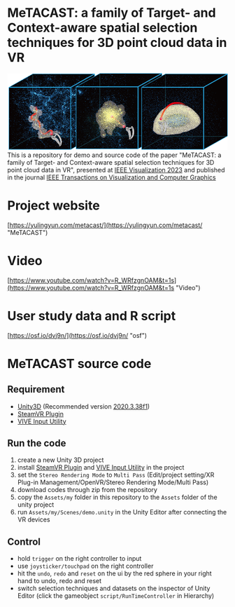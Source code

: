 MeTACAST: a family of Target- and Context-aware spatial selection techniques for 3D point cloud data in VR
======
![MeTACAST_Image](https://github.com/LixiangZhao98/MeTACAST/blob/master/Assets/my/pic/MeTACAST.png "MeTACAST_Image")
This is a repository for demo and source code of the paper "MeTACAST: a family of Target- and Context-aware spatial selection techniques for 3D point cloud data in VR", presented at [IEEE Visualization 2023](https://ieeevis.org/year/2023/welcome "VIS2023") and published in the journal [IEEE Transactions on Visualization and Computer Graphics](https://ieeexplore.ieee.org/xpl/RecentIssue.jsp?punumber=2945 "TVCG")

# Project website
[https://yulingyun.com/metacast/](https://yulingyun.com/metacast/ "MeTACAST")

# Video
[https://www.youtube.com/watch?v=R_WRfzgnOAM&t=1s](https://www.youtube.com/watch?v=R_WRfzgnOAM&t=1s "Video")

# User study data and R script
[https://osf.io/dvj9n/](https://osf.io/dvj9n/ "osf")

# MeTACAST source code
## Requirement
* [Unity3D](https://unity3d.com/get-unity/download "Unity download") (Recommended version [2020.3.38f1](https://unity.cn/releases/lts/2020 "Unity3D 2020.3.38f1"))
* [SteamVR Plugin](https://assetstore.unity.com/packages/tools/integration/steamvr-plugin-32647 "SteamVR Plugin")
* [VIVE Input Utility](https://assetstore.unity.com/packages/tools/integration/vive-input-utility-64219 "VIVE Input Utility")

## Run the code
1. create a new Unity 3D project
2. install [SteamVR Plugin](https://assetstore.unity.com/packages/tools/integration/steamvr-plugin-32647 "SteamVR Plugin") and [VIVE Input Utility](https://assetstore.unity.com/packages/tools/integration/vive-input-utility-64219 "VIVE Input Utility") in the project
3. set the `Stereo Rendering Mode` to `Multi Pass` (Edit/project setting/XR Plug-in Management/OpenVR/Stereo Rendering Mode/Multi Pass)
4. download codes through zip from the repository
5. copy the `Assets/my` folder in this repository to the `Assets` folder of the unity project
6. run `Assets/my/Scenes/demo.unity` in the Unity Editor after connecting the VR devices

## Control
* hold `trigger` on the right controller to input
* use `joysticker/touchpad` on the right controller
* hit the `undo`, `redo` and `reset` on the ui by the red sphere in your right hand to undo, redo and reset
* switch selection techniques and datasets on the inspector of Unity Editor (click the gameobject `script/RunTimeController` in Hierarchy)

 
